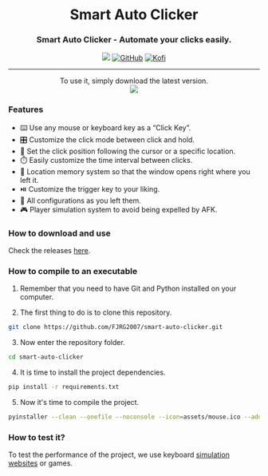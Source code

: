 <div align="center">
  <h1>Smart Auto Clicker</h1>
  <h3>Smart Auto Clicker - Automate your clicks easily.</h3>
  <img src="https://img.shields.io/badge/Python-purple?style=for-the-badge&logo=python&logoColor=white"/> 
  <a href="https://github.com/FJRG2007"> <img alt="GitHub" src="https://img.shields.io/badge/GitHub-purple?style=for-the-badge&logo=github&logoColor=white"/></a>
  <a href="https://ko-fi.com/fjrg2007"> <img alt="Kofi" src="https://img.shields.io/badge/Ko--fi-purple?style=for-the-badge&logo=ko-fi&logoColor=white"></a>
  <br />
  <hr />
</div>

<div align="center">
    <span>To use it, simply download the latest version.</span>
    <br />
    <img src="https://github.com/user-attachments/assets/148a3919-47ee-422e-9440-b914e5568c95" />
</div>

### Features

- ⌨️ Use any mouse or keyboard key as a “Click Key”.
- 🎛️ Customize the click mode between click and hold.
- 🎯 Set the click position following the cursor or a specific location.
- ⏱️ Easily customize the time interval between clicks.
- 📍 Location memory system so that the window opens right where you left it.
- ⏯️ Customize the trigger key to your liking.
- 💾 All configurations as you left them.
- 🎮 Player simulation system to avoid being expelled by AFK.

### How to download and use

Check the releases [here](https://github.com/FJRG2007/smart-auto-clicker/tags).

### How to compile to an executable

1. Remember that you need to have Git and Python installed on your computer.

2. The first thing to do is to clone this repository.
```bash
git clone https://github.com/FJRG2007/smart-auto-clicker.git
```

3. Now enter the repository folder.
```bash
cd smart-auto-clicker
```

4. It is time to install the project dependencies.
```bash
pip install -r requirements.txt
```

5. Now it's time to compile the project.
```bash
pyinstaller --clean --onefile --noconsole --icon=assets/mouse.ico --add-data "assets;assets" --name="AutoClicker" init.py
```

### How to test it?

To test the performance of the project, we use keyboard <a href="https://www.onlinemictest.com/keyboard-test/" target="_blank">simulation websites</a> or games.